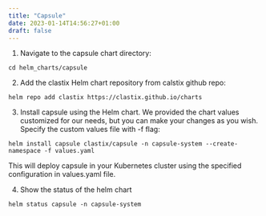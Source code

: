 ```yaml
---
title: "Capsule"
date: 2023-01-14T14:56:27+01:00
draft: false
---
```


1. Navigate to the capsule chart directory:

```
cd helm_charts/capsule

```


2. Add the clastix Helm chart repository from calstix github repo:

```
helm repo add clastix https://clastix.github.io/charts
```
3. Install capsule using the Helm chart. We provided the chart values customized for our needs, but you can make your changes as you wish. Specify the custom values file with -f flag:

```
helm install capsule clastix/capsule -n capsule-system --create-namespace -f values.yaml

```

This will deploy capsule in your Kubernetes cluster using the specified configuration in values.yaml file.

4. Show the status of the helm chart
```
helm status capsule -n capsule-system
```
